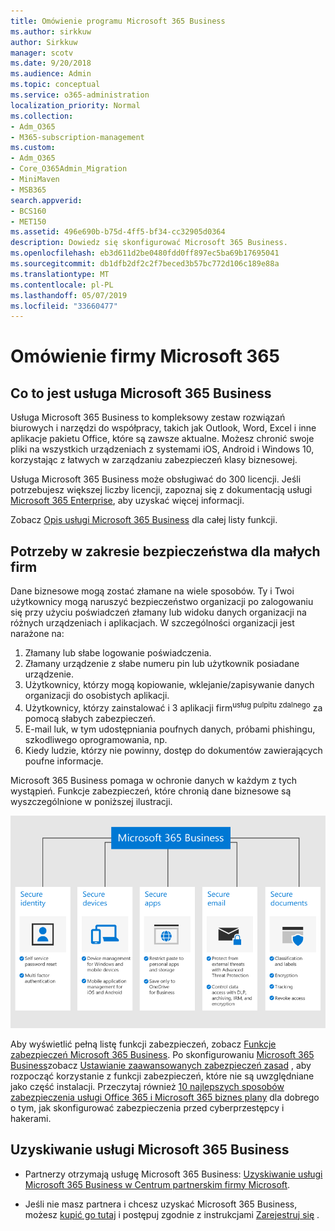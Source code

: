 ```yaml
---
title: Omówienie programu Microsoft 365 Business
ms.author: sirkkuw
author: Sirkkuw
manager: scotv
ms.date: 9/20/2018
ms.audience: Admin
ms.topic: conceptual
ms.service: o365-administration
localization_priority: Normal
ms.collection:
- Adm_O365
- M365-subscription-management
ms.custom:
- Adm_O365
- Core_O365Admin_Migration
- MiniMaven
- MSB365
search.appverid:
- BCS160
- MET150
ms.assetid: 496e690b-b75d-4ff5-bf34-cc32905d0364
description: Dowiedz się skonfigurować Microsoft 365 Business.
ms.openlocfilehash: eb3d611d2be0480fdd0ff897ec5ba69b17695041
ms.sourcegitcommit: db1dfb2df2c2f7beced3b57bc772d106c189e88a
ms.translationtype: MT
ms.contentlocale: pl-PL
ms.lasthandoff: 05/07/2019
ms.locfileid: "33660477"
---
```

# <a name="overview-of-microsoft-365-business"></a>Omówienie firmy Microsoft 365

## <a name="what-is-microsoft-365-business"></a>Co to jest usługa Microsoft 365 Business

Usługa Microsoft 365 Business to kompleksowy zestaw rozwiązań biurowych i narzędzi do współpracy, takich jak Outlook, Word, Excel i inne aplikacje pakietu Office, które są zawsze aktualne. Możesz chronić swoje pliki na wszystkich urządzeniach z systemami iOS, Android i Windows 10, korzystając z łatwych w zarządzaniu zabezpieczeń klasy biznesowej.
  
Usługa Microsoft 365 Business może obsługiwać do 300 licencji. Jeśli potrzebujesz większej liczby licencji, zapoznaj się z dokumentacją usługi [Microsoft 365 Enterprise](https://go.microsoft.com/fwlink/p/?linkid=860986), aby uzyskać więcej informacji.

Zobacz [Opis usługi Microsoft 365 Business](https://docs.microsoft.com/office365/servicedescriptions/microsoft-365-business-service-description) dla całej listy funkcji.
  
## <a name="small-business-security-needs"></a>Potrzeby w zakresie bezpieczeństwa dla małych firm

Dane biznesowe mogą zostać złamane na wiele sposobów. Ty i Twoi użytkownicy mogą naruszyć bezpieczeństwo organizacji po zalogowaniu się przy użyciu poświadczeń złamany lub widoku danych organizacji na różnych urządzeniach i aplikacjach. W szczególności organizacji jest narażone na:

1. Złamany lub słabe logowanie poświadczenia.
2. Złamany urządzenie z słabe numeru pin lub użytkownik posiadane urządzenie.
3. Użytkownicy, którzy mogą kopiowanie, wklejanie/zapisywanie danych organizacji do osobistych aplikacji.
4. Użytkownicy, którzy zainstalować i 3 aplikacji firm<sup>usług pulpitu zdalnego</sup> za pomocą słabych zabezpieczeń.
5. E-mail luk, w tym udostępniania poufnych danych, próbami phishingu, szkodliwego oprogramowania, np.
6. Kiedy ludzie, którzy nie powinny, dostęp do dokumentów zawierających poufne informacje.

Microsoft 365 Business pomaga w ochronie danych w każdym z tych wystąpień. Funkcje zabezpieczeń, które chronią dane biznesowe są wyszczególnione w poniższej ilustracji.

![Rysunek pokazujący, jak M365B chroni firmy.](media/m365businessvalueadd.png)

Aby wyświetlić pełną listę funkcji zabezpieczeń, zobacz [Funkcje zabezpieczeń Microsoft 365 Business](security-features.md). Po skonfigurowaniu [Microsoft 365 Business](set-up.md)zobacz [Ustawianie zaawansowanych zabezpieczeń zasad](set-up-advanced-security.md) , aby rozpocząć korzystanie z funkcji zabezpieczeń, które nie są uwzględniane jako część instalacji. Przeczytaj również [10 najlepszych sposobów zabezpieczenia usługi Office 365 i Microsoft 365 biznes plany](https://docs.microsoft.com/office365/admin/security-and-compliance/secure-your-business-data) dla dobrego o tym, jak skonfigurować zabezpieczenia przed cyberprzestępcy i hakerami.

## <a name="get-microsoft-365-business"></a>Uzyskiwanie usługi Microsoft 365 Business

- Partnerzy otrzymają usługę Microsoft 365 Business: [Uzyskiwanie usługi Microsoft 365 Business w Centrum partnerskim firmy Microsoft](get-microsoft-365-business.md#get-microsoft-365-business-from-microsoft-partner-center).

- Jeśli nie masz partnera i chcesz uzyskać Microsoft 365 Business, możesz [kupić go tutaj](https://www.microsoft.com/microsoft-365/business) i postępuj zgodnie z instrukcjami [Zarejestruj się](sign-up.md) .
